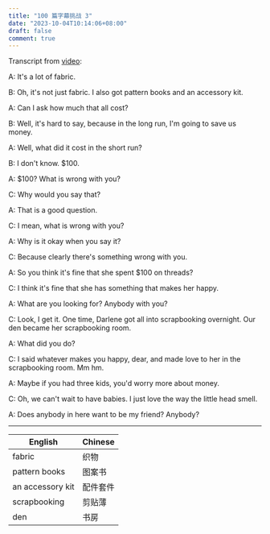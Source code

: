 ```yaml
---
title: "100 篇字幕挑战 3"
date: "2023-10-04T10:14:06+08:00"
draft: false
comment: true
---
```


Transcript from [video](https://www.youtube.com/watch?v=9zPc2xjVpCY):

A: It's a lot of fabric.

B: Oh, it's not just fabric. I also got pattern books and an accessory kit.

A: Can I ask how much that all cost?

B: Well, it's hard to say, because in the long run, I'm going to save us money.

A: Well, what did it cost in the short run?

B: I don't know. $100.

A: $100? What is wrong with you?

C: Why would you say that?

A: That is a good question.

C: I mean, what is wrong with you?

A: Why is it okay when you say it?

C: Because clearly there's something wrong with you. 

A: So you think it's fine that she spent $100 on threads?

C: I think it's fine that she has something that makes her happy.

A: What are you looking for? Anybody with you?

C: Look, I get it. One time, Darlene got all into scrapbooking overnight. Our den became her scrapbooking room.

A: What did you do?

C: I said whatever makes you happy, dear, and made love to her in the scrapbooking room. Mm hm.

A: Maybe if you had three kids, you'd worry more about money. 

C: Oh, we can't wait to have babies. I just love the way the little head smell. 

A: Does anybody in here want to be my friend? Anybody?

---

English             | Chinese
------------------- | --------------------
fabric              | 织物
pattern books       | 图案书
an accessory kit    | 配件套件
scrapbooking        | 剪贴薄
den                 | 书房
